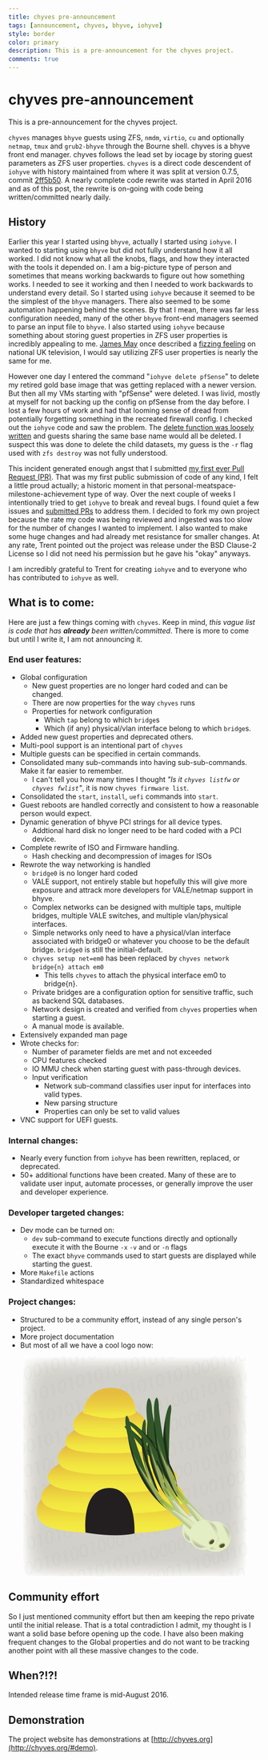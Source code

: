 ```yaml
---
title: chyves pre-announcement
tags: [announcement, chyves, bhyve, iohyve]
style: border
color: primary
description: This is a pre-announcement for the chyves project.
comments: true
---
```


# chyves pre-announcement
This is a pre-announcement for the chyves project.

`chyves` manages `bhyve` guests using ZFS, `nmdm`, `virtio`, `cu` and optionally `netmap`, `tmux` and `grub2-bhyve` through the Bourne shell. chyves is a bhyve front end manager. chyves follows the lead set by iocage by storing guest parameters as ZFS user properties. `chyves` is a direct code descendent of `iohyve` with history maintained from where it was split at version 0.7.5, commit [2ff5b50](https://github.com/pr1ntf/iohyve/tree/2ff5b50d8cda61a8364bd79319152142ac1b4c33). A nearly complete code rewrite was started in April 2016 and as of this post, the rewrite is on-going with code being written/committed nearly daily.

## History

Earlier this year I started using `bhyve`, actually I started using `iohyve`. I wanted to starting using `bhyve` but did not fully understand how it all worked. I did not know what all the knobs, flags, and how they interacted with the tools it depended on. I am a big-picture type of person and sometimes that means working backwards to figure out how something works. I needed to see it working and then I needed to work backwards to understand every detail. So I started using `iohyve` because it seemed to be the simplest of the `bhyve` managers. There also seemed to be some automation happening behind the scenes. By that I mean, there was far less configuration needed, many of the other `bhyve` front-end managers seemed to parse an input file to `bhyve`. I also started using `iohyve` because something about storing guest properties in ZFS user properties is incredibly appealing to me. [James May](https://en.wikipedia.org/wiki/James_May) once described a [fizzing feeling](http://www.topgear.com/car-news/james-may/james%E2%80%99s-fizzy-logic) on national UK television, I would say utilizing ZFS user properties is nearly the same for me.

However one day I entered the command "`iohyve delete pfSense`" to delete my retired gold base image that was getting replaced with a newer version. But then all my VMs starting with "pfSense" were deleted. I was livid, mostly at myself for not backing up the config on pfSense from the day before. I lost a few hours of work and had that looming sense of dread from potentially forgetting something in the recreated firewall config. I checked out the `iohyve` code and saw the problem. The [delete function was loosely written](https://github.com/pr1ntf/iohyve/blob/1754129465ea144948b60b5f53dc0241793ac412/iohyve#L821) and guests sharing the same base name would all be deleted. I suspect this was done to delete the child datasets, my guess is the `-r` flag used with `zfs destroy` was not fully understood.

This incident generated enough angst that I submitted [my first ever Pull Request (PR)](https://github.com/pr1ntf/iohyve/pull/119). That was my first public submission of code of any kind, I felt a little proud actually; a historic moment in that personal-meatspace-milestone-achievement type of way. Over the next couple of weeks I intentionally tried to get `iohyve` to break and reveal bugs. I found quiet a few issues and [submitted PRs](https://github.com/pr1ntf/iohyve/issues?utf8=%E2%9C%93&q=author%3Aepijunkie) to address them. I decided to fork my own project because the rate my code was being reviewed and ingested was too slow for the number of changes I wanted to implement. I also wanted to make some huge changes and had already met resistance for smaller changes. At any rate, Trent pointed out the project was release under the BSD Clause-2 License so I did not need his permission but he gave his "okay" anyways.

I am incredibly grateful to Trent for creating `iohyve` and to everyone who has contributed to `iohyve` as well.

## What is to come:
Here are just a few things coming with `chyves`. Keep in mind, _this vague list is code that has **already** been written/committed_. There is more to come but until I write it, I am not announcing it.

### End user features:
- Global configuration
  - New guest properties are no longer hard coded and can be changed.
  - There are now properties for the way `chyves` runs
  - Properties for network configuration
    - Which `tap` belong to which `bridge`s
    - Which (if any) physical/vlan interface belong to which `bridge`s.
- Added new guest properties and deprecated others.
- Multi-pool support is an intentional part of `chyves`
- Multiple guests can be specified in certain commands.
- Consolidated many sub-commands into having sub-sub-commands. Make it far easier to remember.
  - I can't tell you how many times I thought _"Is it `chyves listfw` or `chyves fwlist`"_, it is now `chyves firmware list`.
- Consolidated the `start`, `install`, `uefi` commands into `start`.
- Guest reboots are handled correctly and consistent to how a reasonable person would expect.
- Dynamic generation of bhyve PCI strings for all device types.
  - Addtional hard disk no longer need to be hard coded with a PCI device.
- Complete rewrite of ISO and Firmware handling.
  - Hash checking and decompression of images for ISOs
- Rewrote the way networking is handled
  - `bridge0` is no longer hard coded
  - VALE support, not entirely stable but hopefully this will give more exposure and attrack more developers for VALE/netmap support in bhyve.
  - Complex networks can be designed with multiple taps, multiple bridges, multiple VALE switches, and multiple vlan/physical interfaces.
  - Simple networks only need to have a physical/vlan interface associated with bridge0 or whatever you choose to be the default bridge. `bridge0` is still the initial-default.
  - `chyves setup net=em0` has been replaced by `chyves network bridge{n} attach em0`
    - This tells `chyves` to attach the physical interface em0 to bridge{n}.
  - Private bridges are a configuration option for sensitive traffic, such as backend SQL databases.
  - Network design is created and verified from `chyves` properties when starting a guest.
  - A manual mode is available.
- Extensively expanded man page
- Wrote checks for:
  - Number of parameter fields are met and not exceeded
  - CPU features checked
  - IO MMU check when starting guest with pass-through devices.
  - Input verification
    - Network sub-command classifies user input for interfaces into valid types.
    - New parsing structure
	- Properties can only be set to valid values
- VNC support for UEFI guests.

### Internal changes:
- Nearly every function from `iohyve` has been rewritten, replaced, or deprecated.
- 50+ additional functions have been created. Many of these are to validate user input, automate processes, or generally improve the user and developer experience.

### Developer targeted changes:
- Dev mode can be turned on:
  - `dev` sub-command to execute functions directly and optionally execute it with the Bourne `-x` `-v` and or `-n` flags
  - The exact `bhyve` commands used to start guests are displayed while starting the guest.
- More `Makefile` actions
- Standardized whitespace

### Project changes:
- Structured to be a community effort, instead of any single person's project.
- More project documentation
- But most of all we have a cool logo now:

<center><img src="https://raw.githubusercontent.com/chyves/chyves-media/master/chyves-logo-v1-xlarge.png" alt="chyves logo version 1" width="449" height="439" align="center"></center>

## Community effort
So I just mentioned community effort but then am keeping the repo private until the initial release. That is a total contradiction I admit, my thought is I want a solid base before opening up the code. I have also been making frequent changes to the Global properties and do not want to be tracking another point with all these massive changes to the code.

## When?!?!
Intended release time frame is mid-August 2016.

## Demonstration
The project website has demonstrations at [http://chyves.org](http://chyves.org/#demo).
